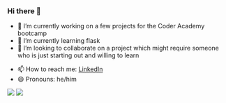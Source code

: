 ### Hi there 👋

<!--
**tatermysalad/tatermysalad** is a ✨ _special_ ✨ repository because its `README.md` (this file) appears on your GitHub profile.
Here are some ideas to get you started:
-->
- 🔭 I’m currently working on a few projects for the Coder Academy bootcamp
- 🌱 I’m currently learning flask
- 👯 I’m looking to collaborate on a project which might require someone who is just starting out and willing to learn
<!-- - 🤔 I’m looking for help with python classes -->
<!-- - 💬 Ask me about my animals or -->
- 📫 How to reach me: <a href="https://www.linkedin.com/in/edward-dougherty-998ab21b3/">LinkedIn</a>
- 😄 Pronouns: he/him
<!-- - ⚡ Fun fact: ... -->

![](https://raw.githubusercontent.com/tatermysalad/github-stats/master/generated/overview.svg)
![](https://raw.githubusercontent.com/tatermysalad/github-stats/master/generated/languages.svg)
